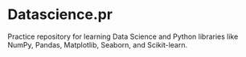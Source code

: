 # Datascience.pr
Practice repository for learning Data Science and Python libraries like NumPy, Pandas, Matplotlib, Seaborn, and Scikit-learn.
